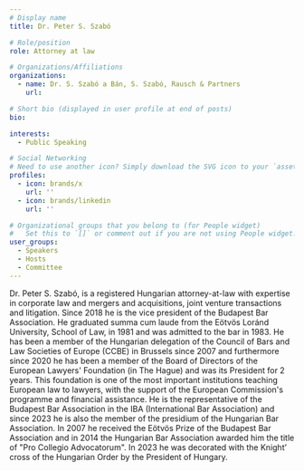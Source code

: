 ```yaml
---
# Display name
title: Dr. Peter S. Szabó

# Role/position
role: Attorney at law 

# Organizations/Affiliations
organizations:
  - name: Dr. S. Szabó a Bán, S. Szabó, Rausch & Partners 
    url:

# Short bio (displayed in user profile at end of posts)
bio: 

interests:
  - Public Speaking

# Social Networking
# Need to use another icon? Simply download the SVG icon to your `assets/media/icons/` folder.
profiles:
  - icon: brands/x
    url: ''
  - icon: brands/linkedin
    url: ''

# Organizational groups that you belong to (for People widget)
#   Set this to `[]` or comment out if you are not using People widget.
user_groups:
  - Speakers
  - Hosts
  - Committee
---
```


 
Dr. Peter S. Szabó, is a registered Hungarian attorney-at-law with expertise in corporate law and mergers and acquisitions, joint venture transactions and litigation. Since 2018 he is the vice president of the Budapest Bar Association. He graduated summa cum laude from the Eötvös Loránd University, School of Law, in 1981 and was admitted to the bar in 1983. He has been a member of the Hungarian delegation of the Council of Bars and Law Societies of Europe (CCBE) in Brussels since 2007 and furthermore since 2020 he has been a member of the Board of Directors of the European Lawyers' Foundation (in The Hague) and was its President for 2 years. This foundation is one of the most important institutions teaching European law to lawyers, with the support of the European Commission's programme and financial assistance. He is the representative of the Budapest Bar Association in the IBA (International Bar Association) and since 2023 he is also the member of the presidium of the Hungarian Bar Association. In 2007 he received the Eötvös Prize of the Budapest Bar Association and in 2014 the Hungarian Bar Association awarded him the title of "Pro Collegio Advocatorum". In 2023 he was decorated with the Knight’ cross of the Hungarian Order by the President of Hungary.

